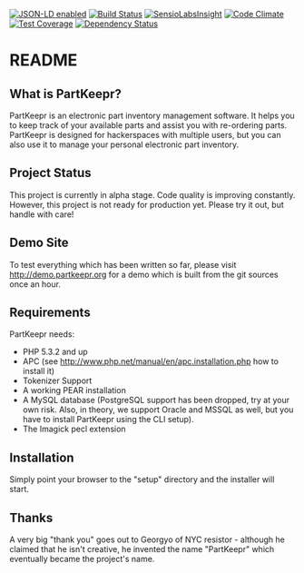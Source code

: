 [![JSON-LD enabled](http://json-ld.org/images/json-ld-button-88.png)](http://json-ld.org)
[![Build Status](https://travis-ci.org/partkeepr/PartKeepr.svg)](https://travis-ci.org/partkeepr/PartKeepr.svg)
[![SensioLabsInsight](https://insight.sensiolabs.com/projects/a9f5bdce-ac86-4c51-b87d-56fd0f241155/mini.png)](https://insight.sensiolabs.com/projects/a9f5bdce-ac86-4c51-b87d-56fd0f241155)
[![Code Climate](https://codeclimate.com/github/partkeepr/PartKeepr/badges/gpa.svg)](https://codeclimate.com/github/partkeepr/PartKeepr)
[![Test Coverage](https://codeclimate.com/github/partkeepr/PartKeepr/badges/coverage.svg)](https://codeclimate.com/github/partkeepr/PartKeepr/coverage)
[![Dependency Status](https://www.versioneye.com/user/projects/559c33736166340021000b1f/badge.svg?style=flat)](https://www.versioneye.com/user/projects/559c33736166340021000b1f)

README
======

What is PartKeepr?
----------------

PartKeepr is an electronic part inventory management software. It helps you to keep track of your available parts and
assist you with re-ordering parts. PartKeepr is designed for hackerspaces with multiple users, but you can also use it
to manage your personal electronic part inventory.

Project Status
--------------

This project is currently in alpha stage. Code quality is improving constantly. However, this project is not ready for
production yet. Please try it out, but handle with care!

Demo Site
---------

To test everything which has been written so far, please visit http://demo.partkeepr.org for a demo which is built from
the git sources once an hour.

Requirements
------------

PartKeepr needs:

* PHP 5.3.2 and up
* APC (see http://www.php.net/manual/en/apc.installation.php how to install it)
* Tokenizer Support
* A working PEAR installation
* A MySQL database (PostgreSQL support has been dropped, try at your own risk. Also, in theory, we support Oracle and MSSQL as well, but you have to install PartKeepr using the CLI setup).
* The Imagick pecl extension

Installation
------------

Simply point your browser to the "setup" directory and the installer will start.

Thanks
------

A very big "thank you" goes out to Georgyo of NYC resistor - although he claimed that he isn't creative, he invented the
name "PartKeepr" which eventually became the project's name.

